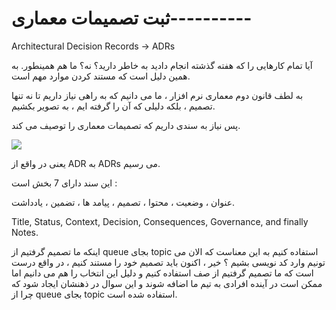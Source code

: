 # ثبت تصمیمات معماری----------

Architectural Decision Records -> ADRs

آیا تمام کارهایی را که هفته گذشته انجام دادید به خاطر دارید؟ نه؟ ما هم همینطور. به همین دلیل است که مستند کردن موارد مهم است.

به لطف قانون دوم معماری نرم افزار ، ما می دانیم که به راهی نیاز داریم تا نه تنها تصمیم ، بلکه دلیلی که آن را گرفته ایم ، به تصویر بکشیم.

پس نیاز به سندی داریم که تصمیمات معماری را توصیف می کند.

![](Pasted%20image%2020240401111757.png)

یعنی در واقع از ADR به ADRs می رسیم.

این سند دارای 7 بخش است : 

عنوان ، وضعیت ، محتوا ، تصمیم ، پیامد ها ، تضمین ، یادداشت.

Title, Status, Context, Decision, Consequences, Governance, and finally Notes.

اینکه ما تصمیم گرفتیم از queue بجای topic استفاده کنیم به این معناست که الان می تونیم وارد کد نویسی بشیم ؟ خیر ، اکنون باید تصمیم خود را مستند کنیم ، در واقع درست است که ما تصمیم گرفتیم از صف استفاده کنیم و دلیل این انتخاب را هم می دانیم اما ممکن است در آینده افرادی به تیم ما اضافه شوند و این سوال در ذهنشان ایجاد شود که چرا از queue بجای topic استفاده شده است.

